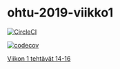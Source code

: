 # ohtu-2019-viikko1



[![CircleCI](https://circleci.com/gh/Sampyy/ohtu-2019-viikko1.svg?style=svg)](https://circleci.com/gh/Sampyy/ohtu-2019-viikko1)


[![codecov](https://codecov.io/gh/Sampyy/ohtu-2019-viikko1/branch/master/graph/badge.svg)](https://codecov.io/gh/Sampyy/ohtu-2019-viikko1)


[Viikon 1 tehtävät 14-16](https://github.com/Sampyy/ohtutehtavat/tree/master/viikko1)